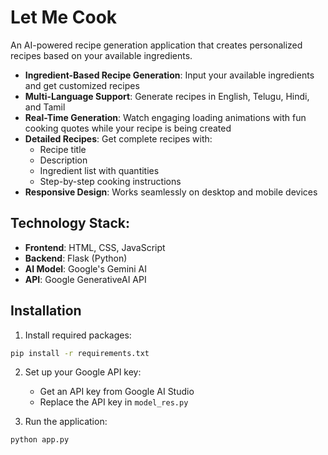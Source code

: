 # Let Me Cook

An AI-powered recipe generation application that creates personalized recipes based on your available ingredients.

- **Ingredient-Based Recipe Generation**: Input your available ingredients and get customized recipes
- **Multi-Language Support**: Generate recipes in English, Telugu, Hindi, and Tamil
- **Real-Time Generation**: Watch engaging loading animations with fun cooking quotes while your recipe is being created
- **Detailed Recipes**: Get complete recipes with:
  - Recipe title
  - Description
  - Ingredient list with quantities
  - Step-by-step cooking instructions
- **Responsive Design**: Works seamlessly on desktop and mobile devices

## Technology Stack:

- **Frontend**: HTML, CSS, JavaScript
- **Backend**: Flask (Python)
- **AI Model**: Google's Gemini AI
- **API**: Google GenerativeAI API

## Installation

1. Install required packages:
```bash
pip install -r requirements.txt
```

2. Set up your Google API key:
   - Get an API key from Google AI Studio
   - Replace the API key in `model_res.py`

3. Run the application:
```bash
python app.py
```
